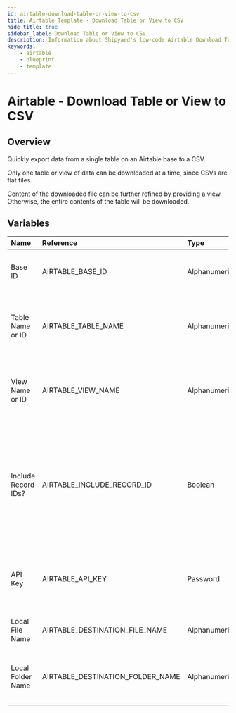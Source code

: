 ```yaml
---
id: airtable-download-table-or-view-to-csv
title: Airtable Template - Download Table or View to CSV
hide_title: true
sidebar_label: Download Table or View to CSV
description: Information about Shipyard's low-code Airtable Download Table or View to CSV blueprint. Quickly export your data from an Airtable Table or View.  
keywords:
    - airtable
    - blueprint
    - template
---
```


# Airtable - Download Table or View to CSV

## Overview
Quickly export data from a single table on an Airtable base to a CSV. 

Only one table or view of data can be downloaded at a time, since CSVs are flat files.

Content of the downloaded file can be further refined by providing a view. Otherwise, the entire contents of the table will be downloaded.


## Variables

| Name | Reference | Type | Required | Default | Options | Description |
|:-----|:----------|:-----|:---------|:--------|:--------|:------------|
| Base ID | AIRTABLE_BASE_ID  | Alphanumeric |:white_check_mark: | `-` | - | The ID of your Airtable base. Found in the URL of your base and starts with `app` |
| Table Name or ID | AIRTABLE_TABLE_NAME  | Alphanumeric |:white_check_mark: | `-` | - | Can be the Name (case sensitive) or the ID of the table. The ID can be found in the URL and always starts with `tbl`. |
| View Name or ID | AIRTABLE_VIEW_NAME  | Alphanumeric |:heavy_minus_sign: | `-` | - | Can be the Name (case sensitive) or the ID of the view. The ID can be found in the URL and always starts with `viw`. |
| Include Record IDs? | AIRTABLE_INCLUDE_RECORD_ID  | Boolean |:white_check_mark: | `True` | - | If checked, an additional column named `airtable_record_ids` will be created in the CSV containing each row's unique Airtable Record ID. This is recommended if data ever needs to be reloaded back into Airtable in the future. |
| API Key | AIRTABLE_API_KEY  | Password |:white_check_mark: | `-` | - | API Key associated with a user that has access to the specified Base, Table, and View listed. Will usually start with `key`. |
| Local File Name | AIRTABLE_DESTINATION_FILE_NAME  | Alphanumeric |:white_check_mark: | `-` | - | Name of file to be generated with the results. Should be `.csv` extension. |
| Local Folder Name | AIRTABLE_DESTINATION_FOLDER_NAME  | Alphanumeric |:heavy_minus_sign: | `-` | - | lder where the file should be downloaded. Leaving blank will place the file in the home directory. |


